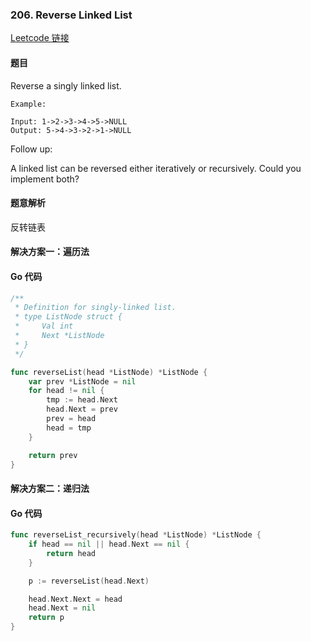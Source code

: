 ### 206. Reverse Linked List

[Leetcode 链接](https://leetcode.com/problems/reverse-linked-list/description/) 
#### 题目

Reverse a singly linked list.

```
Example:

Input: 1->2->3->4->5->NULL
Output: 5->4->3->2->1->NULL
```

Follow up:

A linked list can be reversed either iteratively or recursively. Could you implement both?

#### 题意解析

反转链表

#### 解决方案一：遍历法

#### Go 代码
``` go
/**
 * Definition for singly-linked list.
 * type ListNode struct {
 *     Val int
 *     Next *ListNode
 * }
 */

func reverseList(head *ListNode) *ListNode {
	var prev *ListNode = nil
	for head != nil {
		tmp := head.Next
		head.Next = prev
		prev = head
		head = tmp
	}

	return prev
}
```

#### 解决方案二：递归法


#### Go 代码
``` go
func reverseList_recursively(head *ListNode) *ListNode {
	if head == nil || head.Next == nil {
		return head
	}

	p := reverseList(head.Next)

	head.Next.Next = head
	head.Next = nil
	return p
}
```

